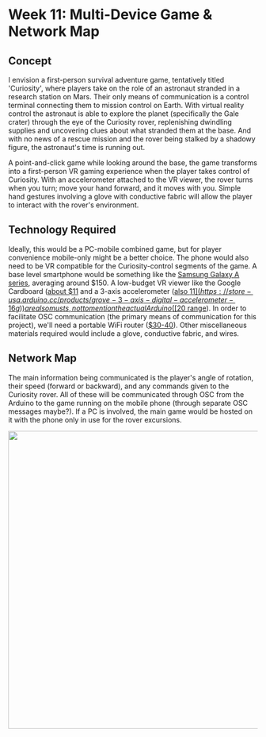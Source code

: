 # Week 11: Multi-Device Game & Network Map

## Concept
I envision a first-person survival adventure game, tentatively titled 'Curiosity', where players take on the role of an astronaut stranded in a research station on Mars. Their only means of communication is a control terminal connecting them to mission control on Earth. With virtual reality control the astronaut is able to explore the planet (specifically the Gale crater) through the eye of the Curiosity rover, replenishing dwindling supplies and uncovering clues about what stranded them at the base. And with no news of a rescue mission and the rover being stalked by a shadowy figure, the astronaut's time is running out.

A point-and-click game while looking around the base, the game transforms into a first-person VR gaming experience when the player takes control of Curiosity. With an accelerometer attached to the VR viewer, the rover turns when you turn; move your hand forward, and it moves with you. Simple hand gestures involving a glove with conductive fabric will allow the player to interact with the rover's environment.

## Technology Required
Ideally, this would be a PC-mobile combined game, but for player convenience mobile-only might be a better choice. The phone would also need to be VR compatible for the Curiosity-control segments of the game. A base level smartphone would be something like the [Samsung Galaxy A series](https://www.bestbuy.com/site/tracfone-tracfone-samsung-galaxy-a12-32gb-prepaid-black/6477120.p?skuId=6477120), averaging around $150. A low-budget VR viewer like the Google Cardboard ([about $11](https://www.walmart.com/ip/Google-Cardboard-VR-Headsets-3D-Box-Virtual-Reality-Glasses-with-Big-Clear-3D-Optical-Lens/839299708) and a 3-axis accelerometer ([also $11](https://store-usa.arduino.cc/products/grove-3-axis-digital-accelerometer-16g)) are also musts, not to mention the actual Arduino ([$20 range](https://store-usa.arduino.cc/products/arduino-nano-33-iot?selectedStore=us)). In order to facilitate OSC communication (the primary means of communication for this project), we'll need a portable WiFi router ([$30-40](https://www.amazon.com/GL-iNet-GL-AR300M16-Ext-Pre-Installed-Performance-Programmable/dp/B07794JRC5/)). Other miscellaneous materials required would include a glove, conductive fabric, and wires.

## Network Map
The main information being communicated is the player's angle of rotation, their speed (forward or backward), and any commands given to the Curiosity rover. All of these will be communicated through OSC from the Arduino to the game running on the mobile phone (through separate OSC messages maybe?). If a PC is involved, the main game would be hosted on it with the phone only in use for the rover excursions.

<p align="center">
  <img width="600" src="">
</p>
